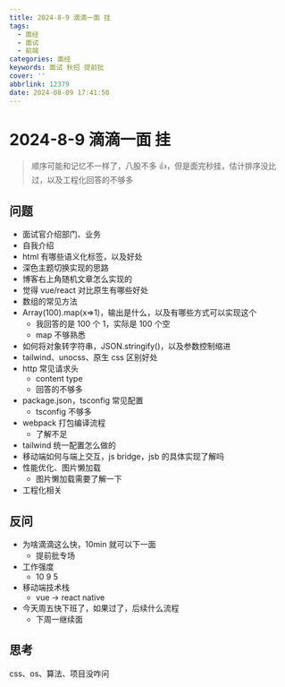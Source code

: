 ```yaml
---
title: 2024-8-9 滴滴一面 挂
tags:
  - 面经
  - 面试
  - 前端
categories: 面经
keywords: 面试 秋招 提前批
cover: ''
abbrlink: 12379
date: 2024-08-09 17:41:50
---
```


# 2024-8-9 滴滴一面 挂

> 顺序可能和记忆不一样了，八股不多 👍，但是面完秒挂，估计排序没比过，以及工程化回答的不够多

## 问题

- 面试官介绍部门、业务
- 自我介绍
- html 有哪些语义化标签，以及好处
- 深色主题切换实现的思路
- 博客右上角随机文章怎么实现的
- 觉得 vue/react 对比原生有哪些好处
- 数组的常见方法
- Array(100).map(x=>1)，输出是什么，以及有哪些方式可以实现这个
  - 我回答的是 100 个 1，实际是 100 个空
  - map 不够熟悉
- 如何将对象转字符串，JSON.stringify()，以及参数控制缩进
- tailwind、unocss、原生 css 区别好处
- http 常见请求头
  - content type
  - 回答的不够多
- package.json，tsconfig 常见配置
  - tsconfig 不够多
- webpack 打包编译流程
  - 了解不足
- tailwind 统一配置怎么做的
- 移动端如何与端上交互，js bridge，jsb 的具体实现了解吗
- 性能优化、图片懒加载
  - 图片懒加载需要了解一下
- 工程化相关

## 反问

- 为啥滴滴这么快，10min 就可以下一面
  - 提前批专场
- 工作强度
  - 10 9 5
- 移动端技术栈
  - vue -> react native
- 今天周五快下班了，如果过了，后续什么流程
  - 下周一继续面

## 思考

css、os、算法、项目没咋问

